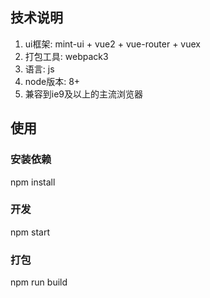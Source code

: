 ## 技术说明
1. ui框架: mint-ui + vue2 + vue-router + vuex
2. 打包工具: webpack3
3. 语言: js
4. node版本: 8+
5. 兼容到ie9及以上的主流浏览器

## 使用
### 安装依赖
  npm install
### 开发
  npm start
### 打包
  npm run build